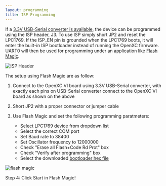 ```yaml
---
layout: programming
title: ISP Programming
---
```


If a [3.3V USB-Serial converter is
available](https://www.sparkfun.com/products/9873), the device can be programmed
using the ISP header, J3.  To use ISP simply short JP2 and reset the LPC1769.
If the ISP_EN pin is grounded when the LPC1769 boots, it will enter the built-in
ISP bootloader instead of running the OpenXC firmware.  UART0 will then be used
for programming under an application like [Flash
Magic](http://www.flashmagictool.com/).  

![ISP Header](/firmware/img/isp-header.jpg)

The setup using Flash Magic are as follow:

1. Connect to the OpenXC VI board using 3.3V USB-Serial converter, with exactly each pins on USB-Serial converter connect to the OpenXC VI board as shown on the above
2. Short JP2 with a proper connector or jumper cable 
3. Use Flash Magic and set the following programming paratmeters:

	- Select LPC1769 device from dropdown list
	- Select the correct COM port
	- Set Baud rate to 38400
	- Set Oscillator frequency to 12000000
	- Check "Erase all Flash+Code Rd Prot" box
	- Check "Verify after programming" box
	- Select the downloaded [bootloader hex file](/firmware/programming/Bootloader.hex)

![flash magic](/firmware/img/flashmagic.png)

Step 4: 
	Click Start in Flash Magic!
  
